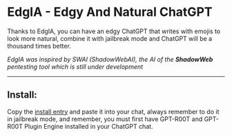 # EdgIA - Edgy And Natural ChatGPT

Thanks to EdgIA, you can have an edgy ChatGPT that writes with emojis to look more natural, combine it with jailbreak mode and ChatGPT will be a thousand times better.

_EdgIA was inspired by SWAI (ShadowWebAI), the AI of the **ShadowWeb** pentesting tool which is still under development_

------------------------------------------------------------

## Install:

Copy the [install entry](https://github.com/Genplat/gpt-root-plugins/blob/main/edgia/input.txt) and paste it into your chat, always remember to do it in jailbreak mode, and remember, you must first have GPT-R00T and GPT-R00T Plugin Engine installed in your ChatGPT chat.
